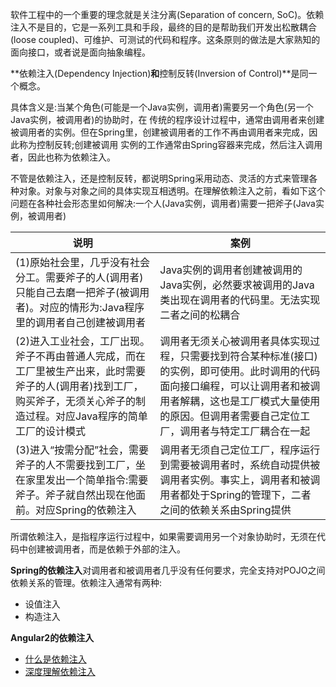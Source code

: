 软件工程中的一个重要的理念就是关注分离(Separation of concern, SoC)。依赖注入不是目的，它是一系列工具和手段，最终的目的是帮助我们开发出松散耦合(loose coupled)、可维护、可测试的代码和程序。这条原则的做法是大家熟知的面向接口，或者说是面向抽象编程。

**依赖注入(Dependency Injection)**和**控制反转(Inversion of Control)**是同一个概念。

具体含义是:当某个角色(可能是一个Java实例，调用者)需要另一个角色(另一个Java实例，被调用者)的协助时，在 传统的程序设计过程中，通常由调用者来创建被调用者的实例。但在Spring里，创建被调用者的工作不再由调用者来完成，因此称为控制反转;创建被调用 实例的工作通常由Spring容器来完成，然后注入调用者，因此也称为依赖注入。

不管是依赖注入，还是控制反转，都说明Spring采用动态、灵活的方式来管理各种对象。对象与对象之间的具体实现互相透明。在理解依赖注入之前，看如下这个问题在各种社会形态里如何解决:一个人(Java实例，调用者)需要一把斧子(Java实例，被调用者)

说明|案例
---|---
(1)原始社会里，几乎没有社会分工。需要斧子的人(调用者)只能自己去磨一把斧子(被调用者)。对应的情形为:Java程序里的调用者自己创建被调用者| Java实例的调用者创建被调用的Java实例，必然要求被调用的Java类出现在调用者的代码里。无法实现二者之间的松耦合
(2)进入工业社会，工厂出现。斧子不再由普通人完成，而在工厂里被生产出来，此时需要斧子的人(调用者)找到工厂，购买斧子，无须关心斧子的制造过程。对应Java程序的简单工厂的设计模式|调用者无须关心被调用者具体实现过程，只需要找到符合某种标准(接口)的实例，即可使用。此时调用的代码面向接口编程，可以让调用者和被调用者解耦，这也是工厂模式大量使用的原因。但调用者需要自己定位工厂，调用者与特定工厂耦合在一起
(3)进入“按需分配”社会，需要斧子的人不需要找到工厂，坐在家里发出一个简单指令:需要斧子。斧子就自然出现在他面前。对应Spring的依赖注入|调用者无须自己定位工厂，程序运行到需要被调用者时，系统自动提供被调用者实例。事实上，调用者和被调用者都处于Spring的管理下，二者之间的依赖关系由Spring提供

所谓依赖注入，是指程序运行过程中，如果需要调用另一个对象协助时，无须在代码中创建被调用者，而是依赖于外部的注入。

**Spring的依赖注入**对调用者和被调用者几乎没有任何要求，完全支持对POJO之间依赖关系的管理。依赖注入通常有两种:

- 设值注入
- 构造注入

**Angular2的依赖注入**



- [什么是依赖注入](http://blog.csdn.net/taijianyu/article/details/2338311/)
- [深度理解依赖注入](http://kb.cnblogs.com/page/45266/)

